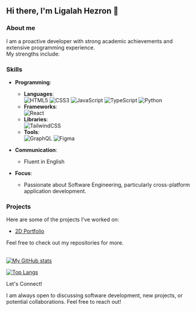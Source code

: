 ## Hi there, I'm Ligalah Hezron 👋 
### About me
I am a proactive developer with strong academic achievements and extensive programming experience. <br>
My strengths include:

### Skills

- **Programming**:
  - **Languages**: <br>
     ![HTML5](https://img.shields.io/badge/html5-%23E34F26.svg?style=for-the-badge&logo=html5&logoColor=white)
     ![CSS3](https://img.shields.io/badge/css3-%231572B6.svg?style=for-the-badge&logo=css3&logoColor=white) 
     ![JavaScript](https://img.shields.io/badge/javascript-%23323330.svg?style=for-the-badge&logo=javascript&logoColor=%23F7DF1E) 
     ![TypeScript](https://img.shields.io/badge/typescript-%23007ACC.svg?style=for-the-badge&logo=typescript&logoColor=white)
     ![Python](https://img.shields.io/badge/python-3670A0?style=for-the-badge&logo=python&logoColor=ffdd54)
  - **Frameworks**: <br>
     ![React](https://img.shields.io/badge/react-%2320232a.svg?style=for-the-badge&logo=react&logoColor=%2361DAFB)
  - **Libraries**: <br>
     ![TailwindCSS](https://img.shields.io/badge/tailwindcss-%2338B2AC.svg?style=for-the-badge&logo=tailwind-css&logoColor=white)
  - **Tools**: <br>
      ![GraphQL](https://img.shields.io/badge/-GraphQL-E10098?style=for-the-badge&logo=graphql&logoColor=white)
      ![Figma](https://img.shields.io/badge/figma-%23F24E1E.svg?style=for-the-badge&logo=figma&logoColor=white)
 
- **Communication**:
   - Fluent in English
   
- **Focus**:
   - Passionate about Software Engineering, particularly cross-platform application development.

### Projects

Here are some of the projects I've worked on:
- [2D Portfolio](https://2-d-portfolio.vercel.app/)

Feel free to check out my repositories for more. <br><br>

[![My GitHub stats](https://github-readme-stats.vercel.app/api?username=ligalahhezronn&hide=issues&show_icons=true&theme=merko&hide_border=false&include_all_commits=true&count_private=true)](https://github.com/ligalahhezronn/github-readme-stats) <br>

[![Top Langs](https://github-readme-stats.vercel.app/api/top-langs/?username=ligalahhezronn&size_weight=0.5&count_weight=0.5&layout=compact&theme=merko)](https://github.com/ligalahhezronn/github-readme-stats)

Let's Connect!

I am always open to discussing software development, new projects, or potential collaborations. Feel free to reach out!

